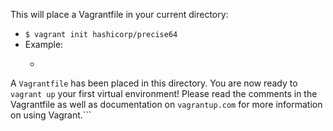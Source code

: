 This will place a Vagrantfile in your current directory:
* ```$ vagrant init hashicorp/precise64```
* Example:
	* ```$ vagrant init hashicorp/precise64
A `Vagrantfile` has been placed in this directory. You are now
ready to `vagrant up` your first virtual environment! Please read
the comments in the Vagrantfile as well as documentation on
`vagrantup.com` for more information on using Vagrant.```
